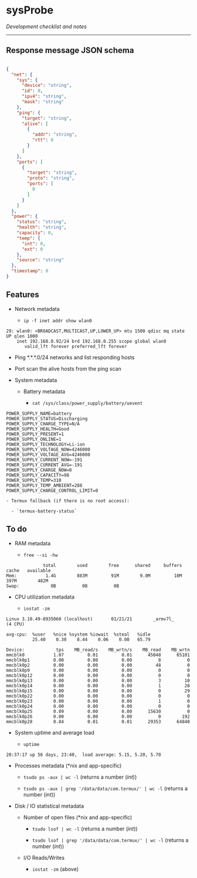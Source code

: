 # sysProbe

_Development checklist and notes_
______

## Response message JSON schema

```json

{
  "net": {
    "sys": {
      "device": "string",
      "id": 0,
      "ipv4": "string",
      "mask": "string"
    },
    "ping": {
      "target": "string",
      "alive": [
        {
          "addr": "string",
          "rtt": 0
        }
      ]
    },
    "ports": [
      {
        "target": "string",
        "proto": "string",
        "ports": [
          0
        ]
      }
    ]
  },
  "power": {
    "status": "string",
    "health": "string",
    "capacity": 0,
    "temp": {
      "int": 0,
      "ext": 0
    },
    "source": "string"
  },
  "timestamp": 0
}
```


## Features

- Network metadata 

  - `ip -f inet addr show wlan0`

```
29: wlan0: <BROADCAST,MULTICAST,UP,LOWER_UP> mtu 1500 qdisc mq state UP qlen 1000
    inet 192.168.0.92/24 brd 192.168.0.255 scope global wlan0
       valid_lft forever preferred_lft forever
```

  - Ping \*.\*.\*.0/24 networks and list responding hosts

  - Port scan the alive hosts from the ping scan

- System metadata
  
  - Battery metadata 

    - `cat /sys/class/power_supply/battery/uevent`

```
POWER_SUPPLY_NAME=battery
POWER_SUPPLY_STATUS=Discharging
POWER_SUPPLY_CHARGE_TYPE=N/A
POWER_SUPPLY_HEALTH=Good
POWER_SUPPLY_PRESENT=1
POWER_SUPPLY_ONLINE=1
POWER_SUPPLY_TECHNOLOGY=Li-ion
POWER_SUPPLY_VOLTAGE_NOW=4246000
POWER_SUPPLY_VOLTAGE_AVG=4246000
POWER_SUPPLY_CURRENT_NOW=-191
POWER_SUPPLY_CURRENT_AVG=-191
POWER_SUPPLY_CHARGE_NOW=0
POWER_SUPPLY_CAPACITY=98
POWER_SUPPLY_TEMP=310
POWER_SUPPLY_TEMP_AMBIENT=288
POWER_SUPPLY_CHARGE_CONTROL_LIMIT=0
```

    - Termux fallback (if there is no root access):

      - `termux-battery-status`


## To do

  - RAM metadata

    - `free --si -hw`

```
              total        used        free      shared     buffers       cache   available
Mem:           1.4G        883M         91M        9.0M         10M        397M        482M
Swap:            0B          0B          0B
```

  - CPU utilization metadata

    - `iostat -zm` 

```
Linux 3.10.49-8935060 (localhost)       01/21/21        _armv7l_        (4 CPU)

avg-cpu:  %user   %nice %system %iowait  %steal   %idle
          25.40    0.30    8.44    0.06    0.00   65.79

Device:            tps    MB_read/s    MB_wrtn/s    MB_read    MB_wrtn
mmcblk0           1.07         0.01         0.01      45048      65101
mmcblk0p1         0.00         0.00         0.00          8          0
mmcblk0p2         0.00         0.00         0.00         48          0
mmcblk0p9         0.00         0.00         0.00          0          0
mmcblk0p12        0.00         0.00         0.00          0          0
mmcblk0p13        0.00         0.00         0.00          3         10
mmcblk0p14        0.00         0.00         0.00          1         28
mmcblk0p15        0.00         0.00         0.00          0         29
mmcblk0p22        0.00         0.00         0.00          0          0
mmcblk0p23        0.00         0.00         0.00          1          0
mmcblk0p24        0.00         0.00         0.00          0          0
mmcblk0p25        0.09         0.00         0.00      15630          0
mmcblk0p26        0.00         0.00         0.00          0        192
mmcblk0p28        0.84         0.01         0.01      29353      64840

```
    
  - System uptime and average load

    - `uptime`

```
20:37:17 up 56 days, 23:40,  load average: 5.15, 5.20, 5.70
```


  - Processes metadata (*nix and app-specific)

    - `tsudo ps -aux | wc -l` (returns a number (_int_))

    - `tsudo ps -aux | grep '/data/data/com.termux/' | wc -l` (returns a number (_int_))



  - Disk / IO statistical metadata

    - Number of open files (*nix and app-specific)

      - `tsudo lsof | wc -l` (returns a number (_int_))

      - `tsudo lsof | grep '/data/data/com.termux/' | wc -l` (returns a number (_int_))

    - I/O Reads/Writes 

      - `iostat -zm` (above)